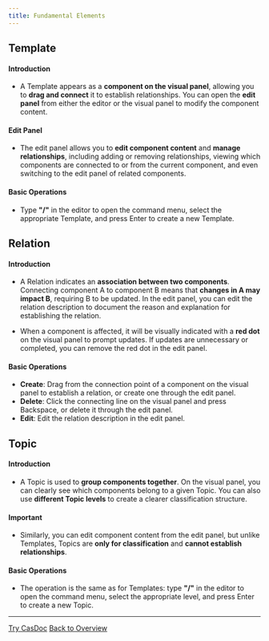 ```yaml
---
title: Fundamental Elements
---
```


## Template

#### Introduction

-   A Template appears as a **component on the visual panel**, allowing you to **drag and connect** it to establish relationships. You can open the **edit panel** from either the editor or the visual panel to modify the component content.

#### Edit Panel

-   The edit panel allows you to **edit component content** and **manage relationships**, including adding or removing relationships, viewing which components are connected to or from the current component, and even switching to the edit panel of related components.

#### Basic Operations

-   Type **"/"** in the editor to open the command menu, select the appropriate Template, and press Enter to create a new Template.

## Relation

#### Introduction

-   A Relation indicates an **association between two components**. Connecting component A to component B means that **changes in A may impact B**, requiring B to be updated. In the edit panel, you can edit the relation description to document the reason and explanation for establishing the relation.

-   When a component is affected, it will be visually indicated with a **red dot** on the visual panel to prompt updates. If updates are unnecessary or completed, you can remove the red dot in the edit panel.

#### Basic Operations

-   **Create**: Drag from the connection point of a component on the visual panel to establish a relation, or create one through the edit panel.
-   **Delete**: Click the connecting line on the visual panel and press Backspace, or delete it through the edit panel.
-   **Edit**: Edit the relation description in the edit panel.

## Topic

#### Introduction

-   A Topic is used to **group components together**. On the visual panel, you can clearly see which components belong to a given Topic. You can also use **different Topic levels** to create a clearer classification structure.

#### Important

-   Similarly, you can edit component content from the edit panel, but unlike Templates, Topics are **only for classification** and **cannot establish relationships**.

#### Basic Operations

-   The operation is the same as for Templates: type **"/"** in the editor to open the command menu, select the appropriate level, and press Enter to create a new Topic.

---

[Try CasDoc](../) [Back to Overview](./overview)
